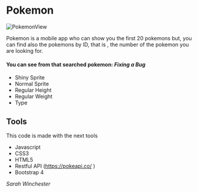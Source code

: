 # Pokemon

![PokemonView](../assets/pokemon.jpg)


Pokemon is a mobile app who can show you the first 20 pokemons but, you can  find also the pokemons by ID, that is , the number of the pokemon you are looking for.

#### You can see from that searched pokemon:  *Fixing a Bug* 

* Shiny Sprite
* Normal Sprite
* Regular Height 
* Regular Weight
* Type

## Tools
This code is made with the next tools

* Javascript
* CSS3
* HTML5
* Restful API (https://pokeapi.co/ )
* Bootstrap 4

_Sarah Winchester_


